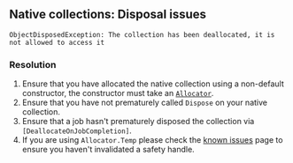 ## Native collections: Disposal issues
```
ObjectDisposedException: The collection has been deallocated, it is not allowed to access it
```

### Resolution

1. Ensure that you have allocated the native collection using a non-default constructor, the constructor must take an [`Allocator`](https://docs.unity3d.com/ScriptReference/Unity.Collections.Allocator.html).
1. Ensure that you have not prematurely called `Dispose` on your native collection.
1. Ensure that a job hasn't prematurely disposed the collection via `[DeallocateOnJobCompletion]`.
1. If you are using `Allocator.Temp` please check the [known issues](https://docs.unity3d.com/Packages/com.unity.collections@latest/index.html?subfolder=/manual/issues.html) page to ensure you haven't invalidated a safety handle.